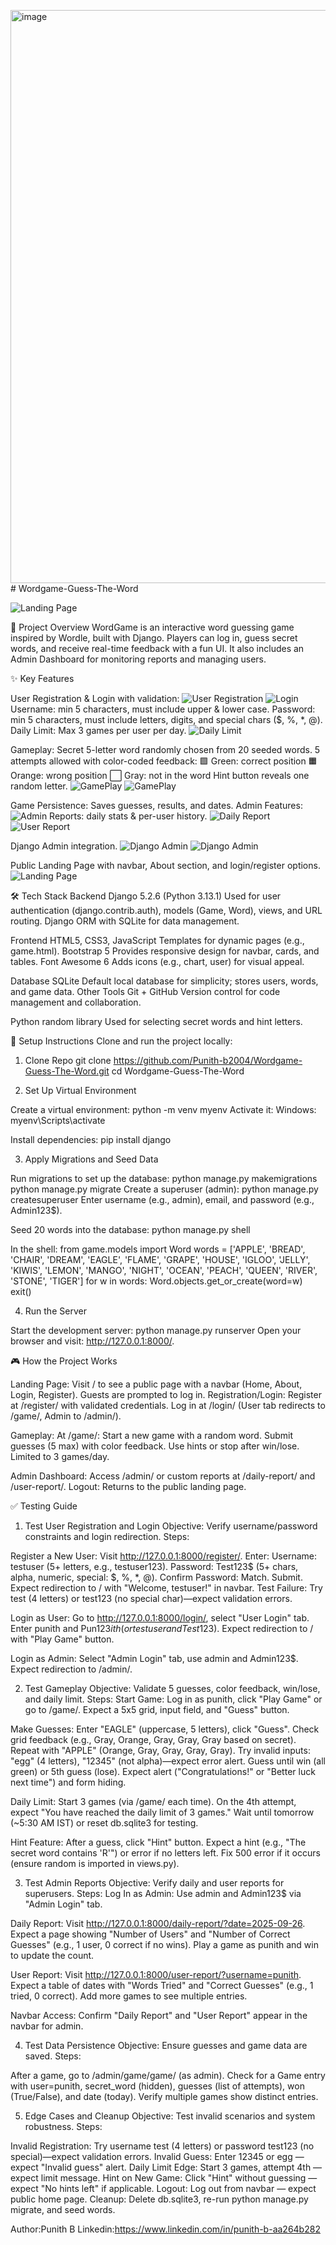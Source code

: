 <img width="1355" height="917" alt="image" src="https://github.com/user-attachments/assets/17fc024e-6dfc-4bfc-a634-2e69c4d0fb89" /># Wordgame-Guess-The-Word

![Landing Page](assets/image.png)

📖 Project Overview
WordGame is an interactive word guessing game inspired by Wordle, built with Django.
Players can log in, guess secret words, and receive real-time feedback with a fun UI.
It also includes an Admin Dashboard for monitoring reports and managing users.

✨ Key Features

User Registration & Login with validation:
![User Registration](assets/image2.png)
![Login](assets/image3.png)
Username: min 5 characters, must include upper & lower case.
Password: min 5 characters, must include letters, digits, and special chars ($, %, *, @).
Daily Limit: Max 3 games per user per day.
![Daily Limit](assets/limit.png)

Gameplay:
Secret 5-letter word randomly chosen from 20 seeded words.
5 attempts allowed with color-coded feedback:
🟩 Green: correct position
🟧 Orange: wrong position
⬜ Gray: not in the word
Hint button reveals one random letter.
![GamePlay](assets/image6.png)
![GamePlay](assets/image5.png)



Game Persistence:
Saves guesses, results, and dates.
Admin Features:
![Admin](assets/image4.png)
Reports: daily stats & per-user history.
![Daily Report](assets/image11.png)
![User Report](assets/image13.png)

Django Admin integration.
![Django Admin ](assets/image15.png)
![Django Admin](assets/image16.png)

Public Landing Page with navbar, About section, and login/register options.
![Landing Page](assets/image.png)


🛠️ Tech Stack
Backend
Django 5.2.6 (Python 3.13.1)
Used for user authentication (django.contrib.auth), models (Game, Word), views, and URL routing.
Django ORM with SQLite for data management.

Frontend
HTML5, CSS3, JavaScript
Templates for dynamic pages (e.g., game.html).
Bootstrap 5
Provides responsive design for navbar, cards, and tables.
Font Awesome 6
Adds icons (e.g., chart, user) for visual appeal.

Database
SQLite
Default local database for simplicity; stores users, words, and game data.
Other Tools
Git + GitHub
Version control for code management and collaboration.


Python random library
Used for selecting secret words and hint letters.

🚀 Setup Instructions
Clone and run the project locally:
1. Clone Repo
   git clone https://github.com/Punith-b2004/Wordgame-Guess-The-Word.git
   cd Wordgame-Guess-The-Word

2. Set Up Virtual Environment

  Create a virtual environment:
    python -m venv myenv
  Activate it:
  Windows: myenv\Scripts\activate

  Install dependencies: pip install django

3. Apply Migrations and Seed Data

Run migrations to set up the database:
python manage.py makemigrations
python manage.py migrate
Create a superuser (admin): python manage.py createsuperuser
Enter username (e.g., admin), email, and password (e.g., Admin123$).

Seed 20 words into the database:
python manage.py shell

In the shell:
  from game.models import Word
words = ['APPLE', 'BREAD', 'CHAIR', 'DREAM', 'EAGLE', 'FLAME', 'GRAPE', 'HOUSE', 'IGLOO', 'JELLY', 'KIWIS', 'LEMON', 'MANGO', 'NIGHT', 'OCEAN', 'PEACH', 'QUEEN', 'RIVER', 'STONE', 'TIGER']
for w in words:
    Word.objects.get_or_create(word=w)
exit()

4. Run the Server

Start the development server:
  python manage.py runserver
  Open your browser and visit: http://127.0.0.1:8000/.

🎮 How the Project Works

Landing Page: Visit / to see a public page with a navbar (Home, About, Login, Register). Guests are prompted to log in.
Registration/Login:
Register at /register/ with validated credentials.
Log in at /login/ (User tab redirects to /game/, Admin to /admin/).


Gameplay: At /game/:
Start a new game with a random word.
Submit guesses (5 max) with color feedback.
Use hints or stop after win/lose.
Limited to 3 games/day.

Admin Dashboard: Access /admin/ or custom reports at /daily-report/ and /user-report/.
Logout: Returns to the public landing page.

✅ Testing Guide
1. Test User Registration and Login
Objective: Verify username/password constraints and login redirection.
Steps:

Register a New User:
Visit http://127.0.0.1:8000/register/.
Enter:
Username: testuser (5+ letters, e.g., testuser123).
Password: Test123$ (5+ chars, alpha, numeric, special: $, %, *, @).
Confirm Password: Match.
Submit. Expect redirection to / with "Welcome, testuser!" in navbar.
Test Failure: Try test (4 letters) or test123 (no special char)—expect validation errors.

Login as User:
Go to http://127.0.0.1:8000/login/, select "User Login" tab.
Enter punith and Pun123$ith (or testuser and Test123$).
Expect redirection to / with "Play Game" button.

Login as Admin:
Select "Admin Login" tab, use admin and Admin123$.
Expect redirection to /admin/.

2. Test Gameplay
Objective: Validate 5 guesses, color feedback, win/lose, and daily limit.
Steps:
Start Game:
Log in as punith, click "Play Game" or go to /game/.
Expect a 5x5 grid, input field, and "Guess" button.


Make Guesses:
Enter "EAGLE" (uppercase, 5 letters), click "Guess".
Check grid feedback (e.g., Gray, Orange, Gray, Gray, Gray based on secret).
Repeat with "APPLE" (Orange, Gray, Gray, Gray, Gray).
Try invalid inputs: "egg" (4 letters), "12345" (not alpha)—expect error alert.
Guess until win (all green) or 5th guess (lose). Expect alert ("Congratulations!" or "Better luck next time") and form hiding.


Daily Limit:
Start 3 games (via /game/ each time).
On the 4th attempt, expect "You have reached the daily limit of 3 games."
Wait until tomorrow (~5:30 AM IST) or reset db.sqlite3 for testing.


Hint Feature:
After a guess, click "Hint" button.
Expect a hint (e.g., "The secret word contains 'R'") or error if no letters left.
Fix 500 error if it occurs (ensure random is imported in views.py).

3. Test Admin Reports
Objective: Verify daily and user reports for superusers.
Steps:
Log In as Admin:
Use admin and Admin123$ via "Admin Login" tab.

Daily Report:
Visit http://127.0.0.1:8000/daily-report/?date=2025-09-26.
Expect a page showing "Number of Users" and "Number of Correct Guesses" (e.g., 1 user, 0 correct if no wins).
Play a game as punith and win to update the count.


User Report:
Visit http://127.0.0.1:8000/user-report/?username=punith.
Expect a table of dates with "Words Tried" and "Correct Guesses" (e.g., 1 tried, 0 correct).
Add more games to see multiple entries.

Navbar Access:
Confirm "Daily Report" and "User Report" appear in the navbar for admin.

4. Test Data Persistence
Objective: Ensure guesses and game data are saved.
Steps:

After a game, go to /admin/game/game/ (as admin).
Check for a Game entry with user=punith, secret_word (hidden), guesses (list of attempts), won (True/False), and date (today).
Verify multiple games show distinct entries.

5. Edge Cases and Cleanup
Objective: Test invalid scenarios and system robustness.
Steps:

Invalid Registration: Try username test (4 letters) or password test123 (no special)—expect validation errors.
Invalid Guess: Enter 12345 or egg — expect "Invalid guess" alert.
Daily Limit Edge: Start 3 games, attempt 4th — expect limit message.
Hint on New Game: Click "Hint" without guessing — expect "No hints left" if applicable.
Logout: Log out from navbar — expect public home page.
Cleanup: Delete db.sqlite3, re-run python manage.py migrate, and seed words.

Author:Punith B
Linkedin:https://www.linkedin.com/in/punith-b-aa264b282
